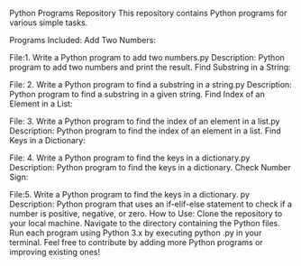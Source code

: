 Python Programs Repository
This repository contains Python programs for various simple tasks.

Programs Included:
Add Two Numbers:

File:1. Write a Python program to add two numbers.py
Description: Python program to add two numbers and print the result.
Find Substring in a String:

File: 2. Write a Python program to find a substring in a string.py
Description: Python program to find a substring in a given string.
Find Index of an Element in a List:

File: 3. Write a Python program to find the index of an element in a list.py
Description: Python program to find the index of an element in a list.
Find Keys in a Dictionary:

File: 4. Write a Python program to find the keys in a dictionary.py
Description: Python program to find the keys in a dictionary.
Check Number Sign:

File:5. Write a Python program to find the keys in a dictionary.
py
Description: Python program that uses an if-elif-else statement to check if a number is positive, negative, or zero.
How to Use:
Clone the repository to your local machine.
Navigate to the directory containing the Python files.
Run each program using Python 3.x by executing python <filename>.py in your terminal.
Feel free to contribute by adding more Python programs or improving existing ones!
